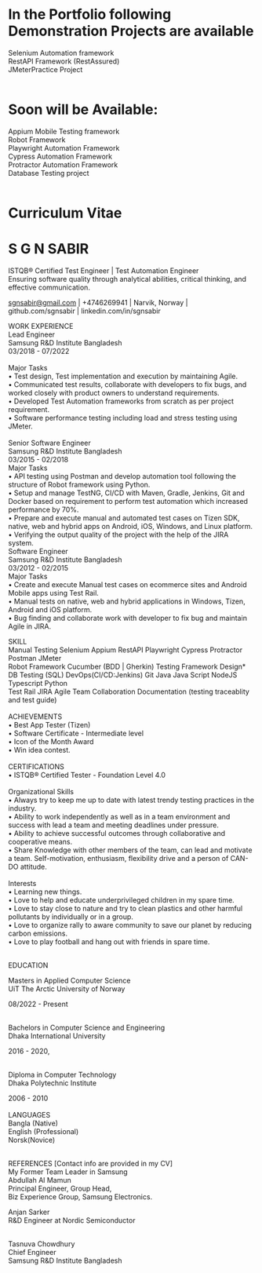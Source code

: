 # In the Portfolio following Demonstration Projects are available <br>

Selenium Automation framework<br>
RestAPI Framework (RestAssured)<br>
JMeterPractice Project<br><br>

# Soon will be Available: <br>
Appium Mobile Testing framework <br>
Robot Framework <br>
Playwright Automation Framework <br>
Cypress Automation Framework <br>
Protractor Automation Framework <br>
Database Testing project <br> <br>

# Curriculum Vitae

# S G N SABIR<br>
ISTQB®️ Certified Test Engineer | Test Automation Engineer<br>
Ensuring software quality through analytical abilities, critical thinking, and effective communication.<br>

  sgnsabir@gmail.com     |   +4746269941   |     Narvik, Norway   |        github.com/sgnsabir	 |  linkedin.com/in/sgnsabir<br>
 
WORK EXPERIENCE<br>
Lead Engineer<br>
Samsung R&D Institute Bangladesh<br>
03/2018 - 07/2022<br><br>
Major Tasks<br>
•	Test design, Test implementation and execution by maintaining Agile.<br>
•	Communicated test results, collaborate with developers to fix bugs, and worked closely with product owners to understand requirements.<br>
•	Developed Test Automation frameworks from scratch as per project requirement. <br>
•	Software performance testing including load and stress testing using JMeter. <br><br>
Senior Software Engineer<br>
Samsung R&D Institute Bangladesh<br>
03/2015 - 02/2018<br>
Major Tasks<br>
•	API testing using Postman and develop automation tool following the structure of Robot framework using Python.<br>
•	Setup and manage TestNG, CI/CD with Maven, Gradle, Jenkins, Git and Docker based on requirement to perform test automation which increased performance by 70%.<br>
•	Prepare and execute manual and automated test cases on Tizen SDK, native, web and hybrid apps on Android, iOS, Windows, and Linux platform.<br>
•	Verifying the output quality of the project with the help of the JIRA system.<br>
Software Engineer<br>
Samsung R&D Institute Bangladesh<br>
03/2012 - 02/2015<br>
Major Tasks<br>
•	Create and execute Manual test cases on ecommerce sites and Android Mobile apps using Test Rail.<br>
•	Manual tests on native, web and hybrid applications in Windows, Tizen, Android and iOS platform.<br>
•	Bug finding and collaborate work with developer to fix bug and maintain Agile in JIRA.<br>

SKILL<br>
Manual Testing Selenium Appium RestAPI Playwright Cypress Protractor Postman JMeter<br>
Robot Framework Cucumber (BDD | Gherkin) Testing Framework Design*<br>
DB Testing (SQL) DevOps(CI/CD:Jenkins) Git Java Java Script NodeJS Typescript Python <br>
Test Rail JIRA Agile Team Collaboration Documentation (testing traceablity and test guide)<br><br> 
ACHIEVEMENTS<br>
•	Best App Tester (Tizen)<br>
•	Software Certificate - Intermediate level<br>
•	Icon of the Month Award<br>
•	Win idea contest.<br><br>
CERTIFICATIONS<br>
•	ISTQB® Certified Tester - Foundation Level 4.0<br><br>
Organizational Skills<br>
•	Always try to keep me up to date with latest trendy testing practices in the industry.<br>
•	Ability to work independently as well as in a team environment and success with lead a team and meeting deadlines under pressure.<br>
•	Ability to achieve successful outcomes through collaborative and cooperative means.<br>
•	Share Knowledge with other members of the team, can lead and motivate a team. Self-motivation, enthusiasm, flexibility drive and a person of CAN-DO attitude.<br><br>
Interests <br>
•	Learning new things.<br>
•	Love to help and educate underprivileged children in my spare time.<br>
•	Love to stay close to nature and try to clean plastics and other harmful pollutants by individually or in a group. <br>
•	Love to organize rally to aware community to save our planet by reducing carbon emissions.<br>
•	Love to play football and hang out with friends in spare time.<br><br>
 
EDUCATION<br>

Masters in Applied Computer Science<br>
UiT The Arctic University of Norway<br>

08/2022 - Present<br><br>

Bachelors in Computer Science and Engineering<br>
Dhaka International University<br>

2016 - 2020,<br><br>

Diploma in Computer Technology<br>
Dhaka Polytechnic Institute<br>

2006 - 2010<br><br>
LANGUAGES<br>
Bangla (Native) <br>
English (Professional)<br>
Norsk(Novice)<br><br>

REFERENCES [Contact info are provided in my CV] <br>
My Former Team Leader in Samsung<br>
Abdullah Al Mamun<br>
Principal Engineer, Group Head, <br>
Biz Experience Group, Samsung Electronics.<br>

Anjan Sarker <br>
R&D Engineer at Nordic Semiconductor<br><br>

Tasnuva Chowdhury<br>
Chief Engineer <br>
Samsung R&D Institute Bangladesh<br>

